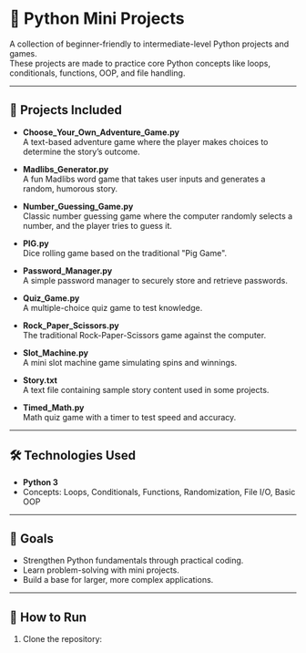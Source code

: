 # 🐍 Python Mini Projects  

A collection of beginner-friendly to intermediate-level Python projects and games.  
These projects are made to practice core Python concepts like loops, conditionals, functions, OOP, and file handling.  

---

## 📂 Projects Included  

- **Choose_Your_Own_Adventure_Game.py**  
  A text-based adventure game where the player makes choices to determine the story’s outcome.  

- **Madlibs_Generator.py**  
  A fun Madlibs word game that takes user inputs and generates a random, humorous story.  

- **Number_Guessing_Game.py**  
  Classic number guessing game where the computer randomly selects a number, and the player tries to guess it.  

- **PIG.py**  
  Dice rolling game based on the traditional "Pig Game".  

- **Password_Manager.py**  
  A simple password manager to securely store and retrieve passwords.  

- **Quiz_Game.py**  
  A multiple-choice quiz game to test knowledge.  

- **Rock_Paper_Scissors.py**  
  The traditional Rock-Paper-Scissors game against the computer.  

- **Slot_Machine.py**  
  A mini slot machine game simulating spins and winnings.  

- **Story.txt**  
  A text file containing sample story content used in some projects.  

- **Timed_Math.py**  
  Math quiz game with a timer to test speed and accuracy.  

---

## 🛠️ Technologies Used  

- **Python 3**  
- Concepts: Loops, Conditionals, Functions, Randomization, File I/O, Basic OOP  

---

## 🎯 Goals  

- Strengthen Python fundamentals through practical coding.  
- Learn problem-solving with mini projects.  
- Build a base for larger, more complex applications.  

---

## 🚀 How to Run  

1. Clone the repository:  
   
